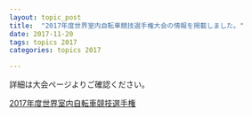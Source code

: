 ```yaml
---
layout: topic_post
title:  "2017年度世界室内自転車競技選手権大会の情報を掲載しました。"
date: 2017-11-20
tags: topics 2017
categories: topics 2017

---
```


詳細は大会ページよりご確認ください。

<a class="btn btn-primary btn-sm" href="{{ site.baseurl }}{% post_url /competition_info/2017/2017-11-24-world-championships-2017 %}">2017年度世界室内自転車競技選手権</a>
